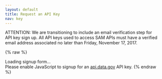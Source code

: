```yaml
---
layout: default
title: Request an API Key
nav: key
---
```


ATTENTION: We are transitioning to include an email verification step for API key sign up. All API keys used to access SAM APIs must have a verified email address associated no later than Friday, November 17, 2017. 

{% raw %}
<div id="apidatagov_signup">Loading signup form...</div>
<script type="text/javascript">
  /* * * CONFIGURATION VARIABLES: EDIT BEFORE PASTING INTO YOUR WEBPAGE * * */
  var apiUmbrellaSignupOptions = {
    registrationSource: 'gsa-sam',
    apiKey: '2cnHYrvWoVvKnV7BahvMvxOWa8z4RHx9K7MtkS5G',
    exampleApiUrl: 'https://api.data.gov/sam/v1/registrations/1459697830000?api_key={{api_key}}',
    contactUrl: 'https://github.com/GSA/GSA-APIs/issues',
    siteName: 'SAM.gov',
    emailFromName: 'SAM.gov Developer Hub',
    verifyEmail: true
  };

  /* * * DON'T EDIT BELOW THIS LINE * * */
  (function() {
    var apiUmbrella = document.createElement('script'); apiUmbrella.type = 'text/javascript'; apiUmbrella.async = true;
    apiUmbrella.src = 'https://api.data.gov/static/javascripts/signup_embed.js';
    (document.getElementsByTagName('head')[0] || document.getElementsByTagName('body')[0]).appendChild(apiUmbrella);
  })();
</script>
<noscript>Please enable JavaScript to signup for an <a href="http://api.data.gov/">api.data.gov</a> API key.</noscript>
{% endraw %}
